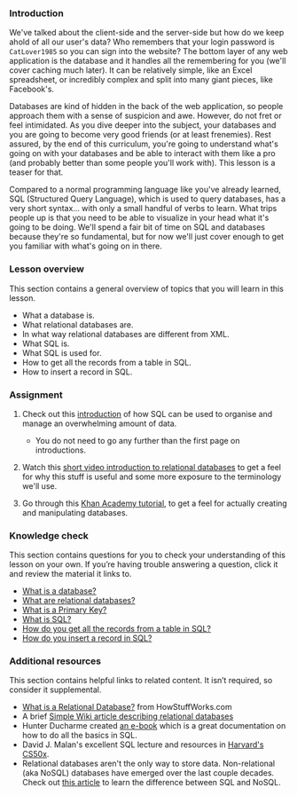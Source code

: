 ### Introduction

We've talked about the client-side and the server-side but how do we keep ahold of all our user's data?  Who remembers that your login password is `CatLover1985` so you can sign into the website?  The bottom layer of any web application is the database and it handles all the remembering for you (we'll cover caching much later). It can be relatively simple, like an Excel spreadsheet, or incredibly complex and split into many giant pieces, like Facebook's.

Databases are kind of hidden in the back of the web application, so people approach them with a sense of suspicion and awe.  However, do not fret or feel intimidated.  As you dive deeper into the subject, your databases and you are going to become very good friends (or at least frenemies).  Rest assured, by the end of this curriculum, you're going to understand what's going on with your databases and be able to interact with them like a pro (and probably better than some people you'll work with).  This lesson is a teaser for that.

Compared to a normal programming language like you've already learned, SQL (Structured Query Language), which is used to query databases, has a very short syntax... with only a small handful of verbs to learn.  What trips people up is that you need to be able to visualize in your head what it's going to be doing.  We'll spend a fair bit of time on SQL and databases because they're so fundamental, but for now we'll just cover enough to get you familiar with what's going on in there.

### Lesson overview

This section contains a general overview of topics that you will learn in this lesson.

-   What a database is.
-   What relational databases are.
-   In what way relational databases are different from XML.
-   What SQL is.
-   What SQL is used for.
-   How to get all the records from a table in SQL.
-   How to insert a record in SQL.

### Assignment

<div class="lesson-content__panel" markdown="1">

  1.  Check out this [introduction](https://launchschool.com/books/sql/read/introduction) of how SQL can be used to organise and manage an overwhelming amount of data.
      -   You do not need to go any further than the first page on introductions.

  2.  Watch this [short video introduction to relational databases](http://www.youtube.com/watch?v=z2kbsG8zsLM) to get a feel for why this stuff is useful and some more exposure to the terminology we'll use.
  3.  Go through this [Khan Academy tutorial](https://www.khanacademy.org/computing/hour-of-code/hour-of-sql/v/welcome-to-sql), to get a feel for actually creating and manipulating databases.

</div>

### Knowledge check
This section contains questions for you to check your understanding of this lesson on your own. If you’re having trouble answering a question, click it and review the material it links to.

-   [What is a database?](https://launchschool.com/books/sql/read/introduction#structureddata)
-   [What are relational databases?](https://launchschool.com/books/sql/read/introduction#rdbms)
-   [What is a Primary Key?](https://youtu.be/z2kbsG8zsLM?t=200)
-   [What is SQL?](https://launchschool.com/books/sql/read/introduction#sql)
-   [How do you get all the records from a table in SQL?](https://www.khanacademy.org/computing/hour-of-code/hour-of-code-lessons/hour-of-sql/pt/querying-the-table)
-   [How do you insert a record in SQL?](https://www.khanacademy.org/computing/hour-of-code/hour-of-code-lessons/hour-of-sql/pt/creating-a-table-and-inserting-data)

### Additional resources
This section contains helpful links to related content. It isn’t required, so consider it supplemental.

-   [What is a Relational Database?](http://computer.howstuffworks.com/question599.htm) from HowStuffWorks.com
-   A brief [Simple Wiki article describing relational databases](http://simple.wikipedia.org/wiki/Relational_database)
-   Hunter Ducharme created [an e-book](https://hunter-ducharme.gitbook.io/sql-basics/) which is a great documentation on how to do all the basics in SQL.
-   David J. Malan's excellent SQL lecture and resources in [Harvard's CS50x](https://cs50.harvard.edu/x/2023/weeks/7/).
-   Relational databases aren't the only way to store data. Non-relational (aka NoSQL) databases have emerged over the last couple decades. Check out [this article](https://circleci.com/blog/SQL-vs-NoSQL-databases/) to learn the difference between SQL and NoSQL.
